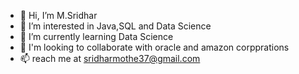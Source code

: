 - 👋 Hi, I’m M.Sridhar
- 👀 I’m interested in Java,SQL and Data Science
- 🌱 I’m currently learning Data Science
- 💞️ I'm looking to collaborate with oracle and amazon corpprations
- 📫 reach me at sridharmothe37@gmail.com

<!---
Msridhar21/Msridhar21 is a ✨ special ✨ repository because its `README.md` (this file) appears on your GitHub profile.
You can click the Preview link to take a look at your changes.
--->

